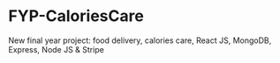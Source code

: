 # FYP-CaloriesCare
New final year project: food delivery, calories care, React JS, MongoDB, Express, Node JS &amp; Stripe
